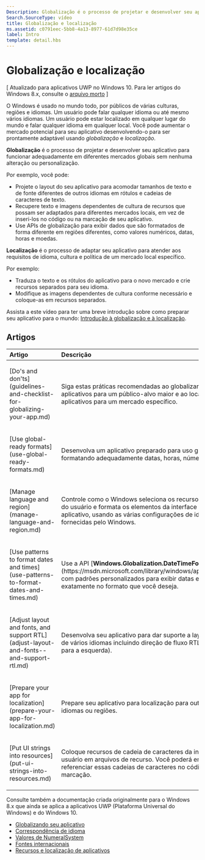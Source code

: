 ```yaml
---
Description: Globalização é o processo de projetar e desenvolver seu aplicativo para funcionar adequadamente em diferentes mercados globais sem nenhuma alteração ou personalização.
Search.SourceType: vídeo
title: Globalização e localização
ms.assetid: c0791eec-5bb8-4a13-8977-61d7d98e35ce
label: Intro
template: detail.hbs
---
```


# Globalização e localização


\[ Atualizado para aplicativos UWP no Windows 10. Para ler artigos do Windows 8.x, consulte o [arquivo morto](http://go.microsoft.com/fwlink/p/?linkid=619132) \]

O Windows é usado no mundo todo, por públicos de várias culturas, regiões e idiomas. Um usuário pode falar qualquer idioma ou até mesmo vários idiomas. Um usuário pode estar localizado em qualquer lugar do mundo e falar qualquer idioma em qualquer local. Você pode aumentar o mercado potencial para seu aplicativo desenvolvendo-o para ser prontamente adaptável usando *globalização* e *localização*.

**Globalização** é o processo de projetar e desenvolver seu aplicativo para funcionar adequadamente em diferentes mercados globais sem nenhuma alteração ou personalização.

Por exemplo, você pode:

-   Projete o layout do seu aplicativo para acomodar tamanhos de texto e de fonte diferentes de outros idiomas em rótulos e cadeias de caracteres de texto.
-   Recupere texto e imagens dependentes de cultura de recursos que possam ser adaptados para diferentes mercados locais, em vez de inseri-los no código ou na marcação de seu aplicativo.
-   Use APIs de globalização para exibir dados que são formatados de forma diferente em regiões diferentes, como valores numéricos, datas, horas e moedas.

**Localização** é o processo de adaptar seu aplicativo para atender aos requisitos de idioma, cultura e política de um mercado local específico.

Por exemplo:

-   Traduza o texto e os rótulos do aplicativo para o novo mercado e crie recursos separados para seu idioma.
-   Modifique as imagens dependentes de cultura conforme necessário e coloque-as em recursos separados.

Assista a este vídeo para ter uma breve introdução sobre como preparar seu aplicativo para o mundo: [Introdução à globalização e à localização](https://channel9.msdn.com/Blogs/One-Dev-Minute/Introduction-to-globalization-and-localization).

## Artigos
<table>
<colgroup>
<col width="50%" />
<col width="50%" />
</colgroup>
<thead>
<tr class="header">
<th align="left">Artigo</th>
<th align="left">Descrição</th>
</tr>
</thead>
<tbody>
<tr class="odd">
<td align="left"><p>[Do's and don'ts](guidelines-and-checklist-for-globalizing-your-app.md)</p></td>
<td align="left"><p>Siga estas práticas recomendadas ao globalizar seus aplicativos para um público-alvo maior e ao localizar seus aplicativos para um mercado específico.</p></td>
</tr>
<tr class="odd">
<td align="left"><p>[Use global-ready formats](use-global-ready-formats.md)</p></td>
<td align="left"><p>Desenvolva um aplicativo preparado para uso global formatando adequadamente datas, horas, números e moedas.</p></td>
</tr>
<tr class="even">
<td align="left"><p>[Manage language and region](manage-language-and-region.md)</p></td>
<td align="left"><p>Controle como o Windows seleciona os recursos da interface do usuário e formata os elementos da interface do usuário do aplicativo, usando as várias configurações de idioma e região fornecidas pelo Windows.</p></td>
</tr>
<tr class="odd">
<td align="left"><p>[Use patterns to format dates and times](use-patterns-to-format-dates-and-times.md)</p></td>
<td align="left"><p>Use a API [<strong>Windows.Globalization.DateTimeFormatting</strong>] (https://msdn.microsoft.com/library/windows/apps/br206859) com padrões personalizados para exibir datas e horas exatamente no formato que você deseja.</p></td>
</tr>
<tr class="even">
<td align="left"><p>[Adjust layout and fonts, and support RTL](adjust-layout-and-fonts--and-support-rtl.md)</p></td>
<td align="left"><p>Desenvolva seu aplicativo para dar suporte a layouts e fontes de vários idiomas incluindo direção de fluxo RTL (da direita para a esquerda).</p></td>
</tr>
<tr class="odd">
<td align="left"><p>[Prepare your app for localization](prepare-your-app-for-localization.md)</p></td>
<td align="left"><p>Prepare seu aplicativo para localização para outros mercados, idiomas ou regiões.</p></td>
</tr>
<tr class="even">
<td align="left"><p>[Put UI strings into resources](put-ui-strings-into-resources.md)</p></td>
<td align="left"><p>Coloque recursos de cadeia de caracteres da interface do usuário em arquivos de recurso. Você poderá então referenciar essas cadeias de caracteres no código ou na marcação.</p></td>
</tr>
</tbody>
</table>

 

Consulte também a documentação criada originalmente para o Windows 8.x que ainda se aplica a aplicativos UWP (Plataforma Universal do Windows) e do Windows 10.

-   [Globalizando seu aplicativo](https://msdn.microsoft.com/library/windows/apps/xaml/hh965328)
-   [Correspondência de idioma](https://msdn.microsoft.com/library/windows/apps/xaml/jj673578.aspx)
-   [Valores de NumeralSystem](https://msdn.microsoft.com/library/windows/apps/xaml/jj236471.aspx)
-   [Fontes internacionais](https://msdn.microsoft.com/library/windows/apps/xaml/dn263115.aspx)
-   [Recursos e localização de aplicativos](https://msdn.microsoft.com/library/windows/apps/xaml/hh710212.aspx)

 

 





<!--HONumber=Mar16_HO1-->


